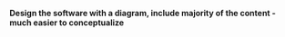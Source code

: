 
**Design the software with a diagram, include majority of the content - much easier to conceptualize**